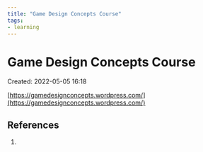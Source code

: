 ```yaml
---
title: "Game Design Concepts Course"
tags:
- learning
---
```

# Game Design Concepts Course
Created: 2022-05-05 16:18  

[https://gamedesignconcepts.wordpress.com/](https://gamedesignconcepts.wordpress.com/)

## References
1. 

